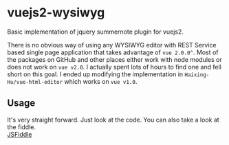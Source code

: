 # vuejs2-wysiwyg  
Basic implementation of jquery summernote plugin for vuejs2.  

There is no obvious way of using any WYSIWYG editor with REST Service based single page application that takes advantage of ```vue 2.0.0^```. Most of the packages on GitHub and other places either work with node modules or does not work on ```vue v2.0```. I actually spent lots of hours to find one and fell short on this goal. I ended up modifying the implementation in ```Haixing-Hu/vue-html-editor``` which works on ```vue v1.0```.  

## Usage
It's very straight forward. Just look at the code. You can also take a look at the fiddle.  
[JSFiddle](https://jsfiddle.net/gpvw4cq8/)
